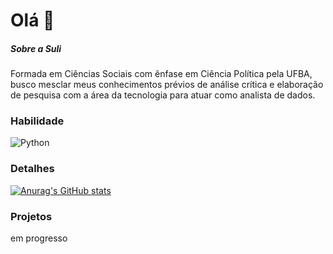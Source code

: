 # Olá 👋
##### Sobre a Suli
Formada em Ciências Sociais com ênfase em Ciência Política pela UFBA, busco mesclar meus conhecimentos prévios de análise crítica e elaboração de pesquisa com a área da tecnologia para atuar como analista de dados.
### Habilidade
![Python](https://img.shields.io/badge/Python-FFD43B?style=for-the-badge&logo=python&logoColor=blue)
### Detalhes
[![Anurag's GitHub stats](https://github-readme-stats.vercel.app/api?username=suli-sl&show_icons=true)](https://github.com/anuraghazra/github-readme-stats)
### Projetos
em progresso
